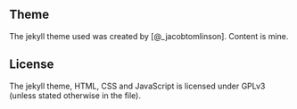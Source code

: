 

## Theme
The jekyll theme used was created by [@_jacobtomlinson]. Content is mine.

## License
The jekyll theme, HTML, CSS and JavaScript is licensed under GPLv3 (unless stated otherwise in the file).
